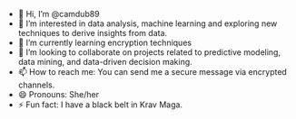- 👋 Hi, I’m @camdub89
- 👀 I’m interested in data analysis, machine learning and exploring new techniques to derive insights from data.
- 🌱 I’m currently learning encryption techniques
- 💞️ I’m looking to collaborate on projects related to predictive modeling, data mining, and data-driven decision making.
- 📫 How to reach me: You can send me a secure message via encrypted channels.
- 😄 Pronouns: She/her
- ⚡ Fun fact: I have a black belt in Krav Maga.

<!---
camdub89/camdub89 is a ✨ special ✨ repository because its `README.md` (this file) appears on your GitHub profile.
You can click the Preview link to take a look at your changes.
--->
